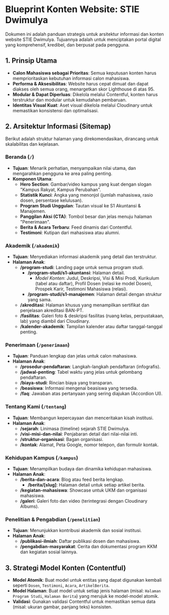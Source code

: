 # Blueprint Konten Website: STIE Dwimulya

Dokumen ini adalah panduan strategis untuk arsitektur informasi dan konten website STIE Dwimulya. Tujuannya adalah untuk menciptakan portal digital yang komprehensif, kredibel, dan berpusat pada pengguna.

## 1. Prinsip Utama

- **Calon Mahasiswa sebagai Prioritas**: Semua keputusan konten harus memprioritaskan kebutuhan informasi calon mahasiswa.
- **Performa & Aksesibilitas**: Website harus cepat dimuat dan dapat diakses oleh semua orang, menargetkan skor Lighthouse di atas 95.
- **Modular & Dapat Diperluas**: Dikelola melalui Contentful, konten harus terstruktur dan modular untuk kemudahan pembaruan.
- **Identitas Visual Kuat**: Aset visual dikelola melalui Cloudinary untuk memastikan konsistensi dan optimalisasi.

## 2. Arsitektur Informasi (Sitemap)

Berikut adalah struktur halaman yang direkomendasikan, dirancang untuk skalabilitas dan kejelasan.

### **Beranda (`/`)**
- **Tujuan**: Menarik perhatian, menyampaikan nilai utama, dan mengarahkan pengguna ke area paling penting.
- **Komponen Utama**:
  - **Hero Section**: Gambar/video kampus yang kuat dengan slogan "Kampus Rakyat, Kampus Perubahan".
  - **Statistik Kunci**: Angka yang menonjol (jumlah mahasiswa, rasio dosen, persentase kelulusan).
  - **Program Studi Unggulan**: Tautan visual ke S1 Akuntansi & Manajemen.
  - **Panggilan Aksi (CTA)**: Tombol besar dan jelas menuju halaman "Penerimaan".
  - **Berita & Acara Terbaru**: Feed dinamis dari Contentful.
  - **Testimoni**: Kutipan dari mahasiswa atau alumni.

### **Akademik (`/akademik`)**
- **Tujuan**: Menyediakan informasi akademik yang detail dan terstruktur.
- **Halaman Anak**:
  - **/program-studi**: Landing page untuk semua program studi.
    - **/program-studi/s1-akuntansi**: Halaman detail.
      - *Model Konten*: Judul, Deskripsi, Visi & Misi Prodi, Kurikulum (tabel atau daftar), Profil Dosen (relasi ke model Dosen), Prospek Karir, Testimoni Mahasiswa (relasi).
    - **/program-studi/s1-manajemen**: Halaman detail dengan struktur yang sama.
  - **/akreditasi**: Halaman khusus yang menampilkan sertifikat dan penjelasan akreditasi BAN-PT.
  - **/fasilitas**: Galeri foto & deskripsi fasilitas (ruang kelas, perpustakaan, lab) yang diambil dari Cloudinary.
  - **/kalender-akademik**: Tampilan kalender atau daftar tanggal-tanggal penting.

### **Penerimaan (`/penerimaan`)**
- **Tujuan**: Panduan lengkap dan jelas untuk calon mahasiswa.
- **Halaman Anak**:
  - **/prosedur-pendaftaran**: Langkah-langkah pendaftaran (infografis).
  - **/jadwal-penting**: Tabel waktu yang jelas untuk gelombang pendaftaran.
  - **/biaya-studi**: Rincian biaya yang transparan.
  - **/beasiswa**: Informasi mengenai beasiswa yang tersedia.
  - **/faq**: Jawaban atas pertanyaan yang sering diajukan (Accordion UI).

### **Tentang Kami (`/tentang`)**
- **Tujuan**: Membangun kepercayaan dan menceritakan kisah institusi.
- **Halaman Anak**:
  - **/sejarah**: Linimasa (timeline) sejarah STIE Dwimulya.
  - **/visi-misi-dan-nilai**: Penjabaran detail dari nilai-nilai inti.
  - **/struktur-organisasi**: Bagan organisasi.
  - **/kontak**: Alamat, Peta Google, nomor telepon, dan formulir kontak.

### **Kehidupan Kampus (`/kampus`)**
- **Tujuan**: Menampilkan budaya dan dinamika kehidupan mahasiswa.
- **Halaman Anak**:
  - **/berita-dan-acara**: Blog atau feed berita lengkap.
    - **/berita/[slug]**: Halaman detail untuk setiap artikel berita.
  - **/kegiatan-mahasiswa**: Showcase untuk UKM dan organisasi mahasiswa.
  - **/galeri**: Galeri foto dan video (terintegrasi dengan Cloudinary Albums).

### **Penelitian & Pengabdian (`/penelitian`)**
- **Tujuan**: Menunjukkan kontribusi akademik dan sosial institusi.
- **Halaman Anak**:
  - **/publikasi-ilmiah**: Daftar publikasi dosen dan mahasiswa.
  - **/pengabdian-masyarakat**: Cerita dan dokumentasi program KKM dan kegiatan sosial lainnya.

## 3. Strategi Model Konten (Contentful)

- **Model Atomik**: Buat model untuk entitas yang dapat digunakan kembali seperti `Dosen`, `Testimoni`, `Acara`, `ArtikelBerita`.
- **Model Halaman**: Buat model untuk setiap jenis halaman (misal: `Halaman Program Studi`, `Halaman Berita`) yang merujuk ke model-model atomik.
- **Validasi**: Gunakan validasi Contentful untuk memastikan semua data (misal: ukuran gambar, panjang teks) konsisten.
